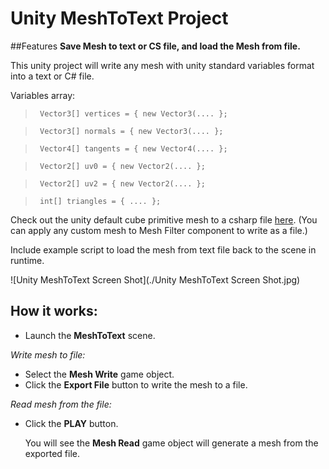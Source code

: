 # Unity MeshToText Project

##Features
**Save Mesh to text or CS file, and load the Mesh from file.**

This unity project will write any mesh with unity standard variables format into a text or C# file.

Variables array: 
>` Vector3[] vertices = { new Vector3(.... };`

>` Vector3[] normals = { new Vector3(.... };`

>` Vector4[] tangents = { new Vector4(.... };`

>` Vector2[] uv0 = { new Vector2(.... };`

>` Vector2[] uv2 = { new Vector2(.... };`

>` int[] triangles = { .... };`

Check out the unity default cube primitive mesh to a csharp file [here](https://github.com/michael430/Unity_MeshToText/blob/master/Assets/BakedMeshData.cs).
(You can apply any custom mesh to Mesh Filter component to write as a file.)

Include example script to load the mesh from text file back to the scene in runtime.


![Unity MeshToText Screen Shot](./Unity MeshToText Screen Shot.jpg)

## How it works:

- Launch the **MeshToText** scene.

*Write mesh to file:*
- Select the **Mesh Write** game object.
- Click the **Export File** button to write the mesh to a file.

*Read mesh from the file:*
- Click the **PLAY** button. 
  
  You will see the **Mesh Read** game object will generate a mesh from the exported file.
